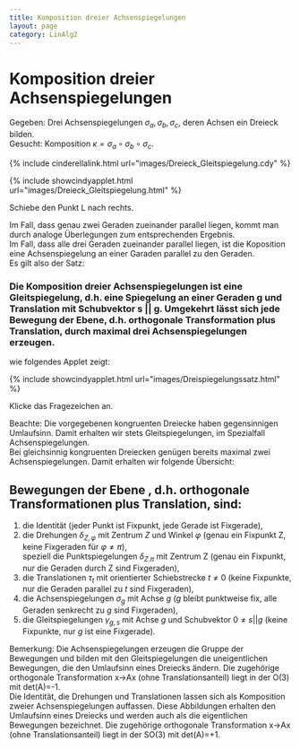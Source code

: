 ```yaml
---
title: Komposition dreier Achsenspiegelungen
layout: page
category: LinAlg2
---
```


# Komposition dreier Achsenspiegelungen

Gegeben: Drei Achsenspiegelungen $\sigma_a, \sigma_b, \sigma_c$, deren Achsen ein Dreieck bilden.<br />
Gesucht: Komposition $\kappa=\sigma_a \circ \sigma_b \circ \sigma_c$.

{% include cinderellalink.html url="images/Dreieck_Gleitspiegelung.cdy" %}

{% include showcindyapplet.html url="images/Dreieck_Gleitspiegelung.html" %}


Schiebe den Punkt L nach rechts.

Im Fall, dass genau zwei Geraden zueinander parallel liegen, kommt man durch analoge Überlegungen zum entsprechenden Ergebnis.<br />
Im Fall, dass alle drei Geraden zueinander parallel liegen, ist die Koposition eine Achsenspiegelung an einer Garaden parallel zu den Geraden.<br />
Es gilt also der Satz:
###  Die Komposition dreier Achsenspiegelungen ist eine Gleitspiegelung, d.h. eine Spiegelung an einer Geraden g und Translation mit Schubvektor s $||$ g. Umgekehrt lässt sich jede Bewegung der Ebene, d.h. orthogonale Transformation plus Translation, durch maximal drei Achsenspiegelungen erzeugen.

wie folgendes Applet zeigt:

{% include showcindyapplet.html url="images/Dreispiegelungssatz.html" %}


Klicke das Fragezeichen an.


Beachte: Die vorgegebenen kongruenten Dreiecke haben gegensinnigen Umlaufsinn. Damit erhalten wir stets Gleitspiegelungen, im Spezialfall Achsenspiegelungen.<br /> Bei gleichsinnig kongruenten Dreiecken genügen bereits maximal zwei Achsenspiegelungen. Damit erhalten wir folgende Übersicht:
##  Bewegungen der Ebene , d.h. orthogonale Transformationen plus Translation, sind:
1) die Identität (jeder Punkt ist Fixpunkt, jede Gerade ist Fixgerade),<br />
2) die Drehungen $\delta_{Z,\varphi}$ mit Zentrum $Z_{ }$ und Winkel $\varphi$ (genau ein Fixpunkt Z, keine Fixgeraden für $\varphi \neq \pi$),<br />
   speziell die Punktspiegelungen $\delta_{Z.\pi}$ mit Zentrum Z (genau ein Fixpunkt, nur die Geraden durch Z sind Fixgeraden),<br />
3) die Translationen $\tau_t$ mit orientierter Schiebstrecke $t_{ }\neq 0$ (keine Fixpunkte, nur die Geraden parallel zu $t_{ }$ sind Fixgeraden),<br />
4) die Achsenspiegelungen $\sigma_g$ mit Achse $g_{ }$ ($g_{ }$ bleibt punktweise fix, alle Geraden senkrecht zu $g_{ }$ sind Fixgeraden),<br />
5) die Gleitspiegelungen $\gamma_{g,s}$ mit Achse $g_{ }$ und Schubvektor $0 \neq s||g$ (keine Fixpunkte, nur $g_{}$ ist eine Fixgerade).

Bemerkung: Die Achsenspiegelungen erzeugen die Gruppe der Bewegungen und bilden mit den Gleitspiegelungen die uneigentlichen Bewegungen, die den Umlaufsinn eines Dreiecks ändern. Die zugehörige orthogonale Transformation x->Ax (ohne Translationsanteil) liegt in der O(3) mit det(A)=-1.<br />
Die Identität, die Drehungen und Translationen lassen sich als Komposition zweier Achsenspiegelungen auffassen. Diese Abbildungen erhalten den Umlaufsinn eines Dreiecks und werden auch als die eigentlichen Bewegungen bezeichnet. Die zugehörige orthogonale Transformation x->Ax (ohne Translationsanteil) liegt in der SO(3) mit det(A)=+1.
